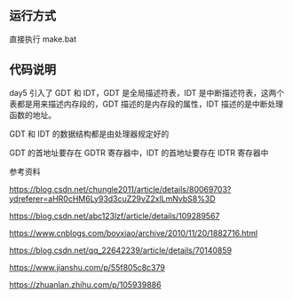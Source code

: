 ## 运行方式

直接执行 make.bat

## 代码说明

day5 引入了 GDT 和 IDT，GDT 是全局描述符表，IDT 是中断描述符表，这两个表都是用来描述内存段的，GDT 描述的是内存段的属性，IDT 描述的是中断处理函数的地址。

GDT 和 IDT 的数据结构都是由处理器规定好的

GDT 的首地址要存在 GDTR 寄存器中，IDT 的首地址要存在 IDTR 寄存器中

参考资料

https://blog.csdn.net/chungle2011/article/details/80069703?ydreferer=aHR0cHM6Ly93d3cuZ29vZ2xlLmNvbS8%3D

https://blog.csdn.net/abc123lzf/article/details/109289567

https://www.cnblogs.com/boyxiao/archive/2010/11/20/1882716.html

https://blog.csdn.net/qq_22642239/article/details/70140859

https://www.jianshu.com/p/55f805c8c379

https://zhuanlan.zhihu.com/p/105939886
